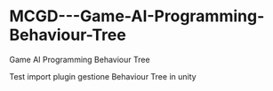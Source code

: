 # MCGD---Game-AI-Programming-Behaviour-Tree
Game AI Programming Behaviour Tree

Test import plugin gestione Behaviour Tree in unity
